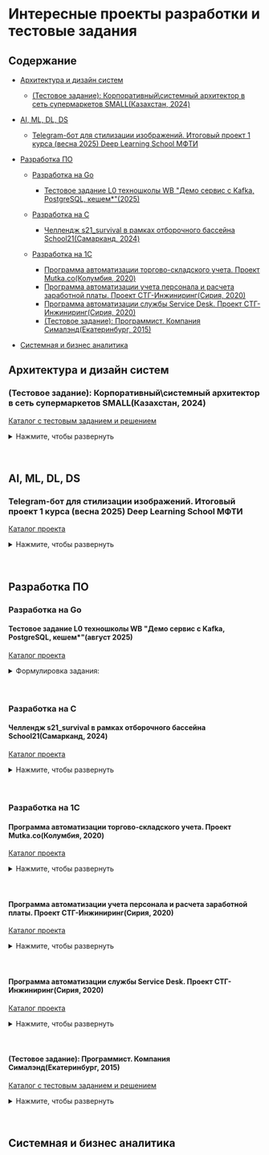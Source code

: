 # Интересные проекты разработки и тестовые задания

## Содержание
- [Архитектура и дизайн систем](#arch_and_systemdesign)
    - [(Тестовое задание): Корпоративный\системный архитектор в сеть супермаркетов SMALL(Казахстан, 2024)](#arch_small_2024)

- [AI, ML, DL, DS](#aiml)

    - [Telegram-бот для стилизации изображений.  Итоговый проект 1 курса (весна 2025) Deep Learning School МФТИ](#aiml_dls_tgbot)

- [Разработка ПО](#program_development)
    - [Разработка на Go](#dev_go)
        - [Тестовое задание L0 техношколы WB "Демо сервис с Kafka, PostgreSQL, кешем*"(2025)](#wb_test_l0)




    - [Разработка на C](#dev_c)
        - [Челлендж s21_survival в рамках отборочного бассейна School21(Самарканд, 2024)](#s21_survival)

    - [Разработка на 1С](#dev_1c)
        - [Программа автоматизации торгово-складского учета. Проект Mutka.co(Колумбия, 2020)](#1c_mutka)
        - [Программа автоматизации учета персонала и расчета заработной платы. Проект СТГ-Инжиниринг(Сирия, 2020)](#1c_salary)
        - [Программа автоматизации службы Service Desk. Проект СТГ-Инжиниринг(Сирия, 2020)](#1c_servicedesk)
        - [(Тестовое задание): Программист. Компания Сималэнд(Екатеринбург, 2015)](#1c_simaland)

- [Системная и бизнес аналитика](#sa_and_ba)



<a name="arch_and_systemdesign"><h2>Архитектура и дизайн систем</h2></a>


<a name="arch_small_2024"><h3>(Тестовое задание): Корпоративный\системный архитектор в сеть супермаркетов  SMALL(Казахстан, 2024)</h3></a>

[Каталог с тестовым заданием и решением](test_tasks/small_arch/)

<details>
<summary>Нажмите, чтобы развернуть</summary>

    Тестовое задание для архитектора:
    
        Разработать проект целевой ИТ-архитектуры для компании из сектора FMCG.
        Проект должен включать в себя верхнеуровневую схему ИТ-компонентов, необходимых для обеспечения всей 
        жизнедеятельности компании (не только продажи, но и учет), а также потоки данных между ними.
        В идеале дать предложения по выбору системы для каждого из компонентов – использовать коробочное решение (какое) 
        или разрабатывать свое (на каком стеке технологий).

        Описание компании:
        • Ритейлер продуктов питания и сопутствующих товаров с сетью магазинов разного формата (гипермаркеты, супермаркеты, 
        магазины у дома) по всей территории РК
        • Широкий ассортимент. Централизованные поставки от многочисленных поставщиков через собственные распределительные 
        склады (РЦ). Собственная служба складской и транспортной логистики.
        • Оптовые продажи
        • E-Commerce с самовывозом и собственной сборкой и доставкой товаров клиентам. Сайт интернет-магазина + мобильное 
        приложение для клиентов.
        • Коллцентр для обслуживания клиентов    

</details>
<br><br>
    



<a name="aiml"><h2>AI, ML, DL, DS</h2></a>


<a name="aiml_dls_tgbot"><h3>Telegram-бот для стилизации изображений.  Итоговый проект 1 курса (весна 2025) Deep Learning School МФТИ</h3></a>

[Каталог проекта](https://github.com/idalgo-2021/dls_bot)

<details>
<summary>Нажмите, чтобы развернуть</summary>

    Задание: разработать Telegram-бот для стилизации изображений с использованием нейронных сетей.

    - Поддерживаются два основных режима стилизации:
        - Neural Style Transfer (NST) - с использованием алгоритма Леона Гатиса
        - CycleGAN (Cycle-Consistent GAN) - специальная разновидность GAN
    - Бот может работать как в режиме пуллинга, так и вебхуков.
    - Проект имеет готовые скрипты для сборки в Docker-контейнер.  
    - Проект содержит пайпланы подготовки предобученных моделей, а так же пайплайн обучения CycleGAN(персонажи Симпсонов).  
  
</details>
<br><br>





<a name="program_development"><h2>Разработка ПО</h2></a>

<a name="dev_go"><h3>Разработка на Go</h3></a>

<a name="wb_test_l0"><h4>Тестовое задание L0 техношколы WB "Демо сервис с Kafka, PostgreSQL, кешем*"(август 2025)</h4></a>

[Каталог проекта](https://github.com/idalgo-2021/wb_tech_level_zero)


 <details>
<summary>Формулировка задания:</summary>

Необходимо разработать демонстрационный сервис с простейшим интерфейсом, отображающий данные о заказе.

Данное задание предполагает создание небольшого микросервиса на Go с использованием базы данных и очереди сообщений. Сервис будет получать данные заказов из очереди (Kafka), сохранять их в базу данных (PostgreSQL) и кэшировать в памяти для быстрого доступа.

Что нужно сделать:

* Развернуть локально базу данных:

1. Cоздать новую базу данных для сервиса

2. Настроить пользователя: заведите пользователя и выдайте права на созданную БД

3. Создать таблицы: спроектируйте структуру для хранения полученных данных о заказах, ориентируясь на прилагаемую модель данных.

* Разработать сервис:

1. Написать приложение на Go, реализующее описанные ниже функции.

2. Разработать простейший интерфейс для отображения полученных данных по ID заказа.

3. Подключиться и подписаться на канал сообщений: настроить получение данных из брокера сообщений (Kafka).

4. Сохранять полученные данные в БД: при приходе нового сообщения о заказе, парсить его и вставлять соответствующую запись(и) в базу данных (PostgreSQL).

5. Реализовать кэширование данных в сервисе: хранить последние полученные данные заказов в памяти (например, в map), чтобы быстро выдавать их по запросу.

6. При перезапуске восстанавливать кеш из БД: при старте сервиса заполнять кеш актуальными данными из базы, чтобы продолжить обслуживание запросов без задержек.

7. Запустить HTTP-сервер для выдачи данных по ID: реализовать HTTP-эндпоинт, который по order_id будет возвращать данные заказа из кеша (JSON API). Если в кеше данных нет, можно подтягивать из БД.

* Разработать простой веб-интерфейс — страницу (HTML/JS), где можно ввести ID заказа и получить информацию о нём, обращаясь к вышеописанному HTTP API.

*Примечание: модель данных заказа (поля заказа, доставки, оплаты и товаров) прилагается в JSON-файле.*

Данные, приходящие из очереди, могут быть невалидными — необходимо предусмотреть обработку ошибок (например, игнорируйте или логируйте некорректные сообщения). В ходе реализации убедитесь, что при сбоях (ошибка базы, падение сервиса) данные не теряются — используйте транзакции, механизм подтверждения сообщений от брокера и т.д.

После реализации убедитесь, что:

1. Сервис подключается к брокеру сообщений (Kafka) и обрабатывает сообщения онлайн (можно написать скрипт-эмулятор отправки сообщений).

2. Кеш действительно ускоряет получение данных (например, при повторных запросах по одному и тому же ID).

3. HTTP-сервер возвращает корректные данные в формате JSON.

*Пример запроса:*

GET http://localhost:8081/order/<order_uid> должен вернуть JSON с информацией о заказе.

4. Интерфейс отображает данные понятным образом после ввода ID и нажатия кнопки.


**Результат**

По готовности сервиса снимите короткое видео работы интерфейса и вместе со ссылкой на репозиторий пришлите на проверку через личный кабинет.

Модель данных:

```
{
   "order_uid": "b563feb7b2b84b6test",
   "track_number": "WBILMTESTTRACK",
   "entry": "WBIL",
   "delivery": {
      "name": "Test Testov",
      "phone": "+9720000000",
      "zip": "2639809",
      "city": "Kiryat Mozkin",
      "address": "Ploshad Mira 15",
      "region": "Kraiot",
      "email": "test@gmail.com"
   },
   "payment": {
      "transaction": "b563feb7b2b84b6test",
      "request_id": "",
      "currency": "USD",
      "provider": "wbpay",
      "amount": 1817,
      "payment_dt": 1637907727,
      "bank": "alpha",
      "delivery_cost": 1500,
      "goods_total": 317,
      "custom_fee": 0
   },
   "items": [
      {
         "chrt_id": 9934930,
         "track_number": "WBILMTESTTRACK",
         "price": 453,
         "rid": "ab4219087a764ae0btest",
         "name": "Mascaras",
         "sale": 30,
         "size": "0",
         "total_price": 317,
         "nm_id": 2389212,
         "brand": "Vivienne Sabo",
         "status": 202
      }
   ],
   "locale": "en",
   "internal_signature": "",
   "customer_id": "test",
   "delivery_service": "meest",
   "shardkey": "9",
   "sm_id": 99,
   "date_created": "2021-11-26T06:22:19Z",
   "oof_shard": "1"
}
```
</details>
<br><br>








<a name="dev_c"><h3>Разработка на C</h3></a>

<a name="s21_survival"><h4>Челлендж s21_survival в рамках отборочного бассейна School21(Самарканд, 2024)</h4></a>
 
[Каталог проекта](https://github.com/idalgo-2021/s21_survival_camp)

<details>
<summary>Нажмите, чтобы развернуть</summary>

    Пояснение:

    * Интересные программ представлены в отдельных подкаталогах репозитория
    * В каталоге репозитория лежит zip-архив с заданиями и решениями.
       
  
</details>
<br><br>




<a name="dev_1c"><h3>Разработка на 1С</h3></a>

<a name="1c_mutka"><h4>Программа автоматизации торгово-складского учета. Проект Mutka.co(Колумбия, 2020)</h4></a>

[Каталог проекта](https://github.com/idalgo-2021/mvp_StorePlatfirm)

<details>
<summary>Нажмите, чтобы развернуть</summary>

    Задание:

    Разработать учетную систему(backend):
    
    1. Для автоматизации торгово-складского учета в дарксторах.
    2. Система должна включать: 
        - модуль управления ролями
        - модуль обмена данными с сайтом
        - модуль управления ценообразованием(различные типы цен)
        - управление складскими операциями(резервирование, списание, поступление, списание, продажи, инвентаризация, перемещение)
        - возможность учета в разных единицах измерения
        - возможность подключения сканеров штрихкодов
    3. Система должна содержать базовые отчеты и печатные формы.
    4. Система должна включать возможность расчета себестоимости по ФИФО и по-среднему.    
  
</details>
<br><br>



<a name="1c_salary"><h4>Программа автоматизации учета персонала и расчета заработной платы. Проект СТГ-Инжиниринг(Сирия, 2020)</h4></a>

[Каталог проекта](https://github.com/idalgo-2021/mvp_Salary)

<details>
<summary>Нажмите, чтобы развернуть</summary>

    Задание:

    Разработать MVP-приложение для:
    
    1. Проверки корректности существующих (AS-IS) технологий и действующей системы расчёта заработной платы сотрудников предприятия.
    2. Проверки корректности существующих (AS-IS) технологий учёта персонала предприятия (включая воинский учёт и взаимодействие с профсоюзами).
    3. Тестирования планируемых (TO-BE) механизмов и алгоритмов расчёта заработной платы и учёта персонала.
    4. Формирования требований к целевой платформе автоматизации учёта персонала и расчёта заработной платы.
    5. Поддержка системы иерархических видов начислений(в т.ч. основных и дополнительных), разовых и т.п.
    6. Реализация начислений методом вытеснения.
    7. Базовая отчетность(ведомости, расчетные листки).

</details>
<br><br>



<a name="1c_servicedesk"><h4>Программа автоматизации службы Service Desk. Проект СТГ-Инжиниринг(Сирия, 2020)</h4></a>

[Каталог проекта](https://github.com/idalgo-2021/mvp_Service_Desk)

<details>
<summary>Нажмите, чтобы развернуть</summary>

    Задание:

    Разработать MVP-приложение для:
    
    1. Автоматизации службы Service Desk (Департамент IT). "Одно-окно", прием и обработка заявок, назначение исполнителей, отчетность.
    2. Тестирования планируемых (TO-BE) механизмов обработки и учета обращений пользователей в Service Desk.
    3. Формирования требований к целевой платформе автоматизации обращений пользователей в Service Desk.
   
</details>
<br><br>





<a name="1c_simaland"><h4>(Тестовое задание): Программист. Компания Сималэнд(Екатеринбург, 2015)</h4></a>

[Каталог с тестовым заданием и решением](test_tasks/sima_land/)

<details>
<summary>Нажмите, чтобы развернуть</summary>

    Задание:

        Выполнив все пункты, необходимо завести пару примеров, выгрузить базу в dt файл и выслать в ответном письме.

        Пункт 1.
        Создать конфигурацию для учета складских остатков. Требования к конфигурации:
        - Возможность ведения остатков (количественные и суммовые) в разрезе складов и номенклатуры.
        - В конфигурации должны присутствовать документы прихода, расхода и перемещения номенклатуры.
        - В конфигурации должны присутствовать отчеты: обороты по складам, остатки по складам.

        Пункт 2.
        Создать обработку загрузки остатков в конфигурацию из Excel.Структура файла(см.ФайлСОстатками.xls):
            - Номенклатура Склад Количество
            - Пружина Склад 1 10
            - Корпус Склад 2 15
            - Карандаш Склад 1 20

        Пункт 3.
        Дополнительные требования к конфигурации:
        - Добавить возможность ведения остатков(суммовых) номенклатуры «По средней» и по «ФИФО»
        - Добавить документ инвентаризации номенклатуры, который будет заполняться текущими остатками по складу, и будет корректировать остатки.
        - Добавить в документы Прихода и Расхода, контрагента.
        - Добавить документы оплаты контрагентам.
        - Добавить отчеты: обороты и остатки по взаиморасчетам с контрагентами и обороты и остатки по денежным средствам с использованием компоновки данных. Дать пользователю возможность изменения настоек отчета.

        Пункт 4.
        Дополнительные требования к конфигурации:
        - Создать механизм создания и редактирования состава изделия (минимум 2 уровня вложенности изделие/деталь/материал).
        - Создать отчет по потребности в материалах для производства детали с учетом остатков материалов на складах.

</details>
<br><br>







<a name="sa_and_ba"><h2>Системная и бизнес аналитика</h2></a>

